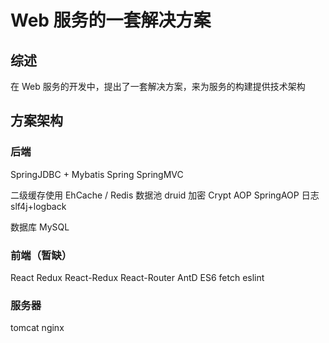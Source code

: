 # Web 服务的一套解决方案

## 综述
在 Web 服务的开发中，提出了一套解决方案，来为服务的构建提供技术架构

## 方案架构

### 后端

SpringJDBC + Mybatis 
Spring
SpringMVC

二级缓存使用 EhCache / Redis
数据池 druid
加密 Crypt
AOP SpringAOP
日志 slf4j+logback

数据库 MySQL

### 前端（暂缺）

React
Redux
React-Redux
React-Router
AntD
ES6
fetch
eslint

### 服务器

tomcat
nginx








